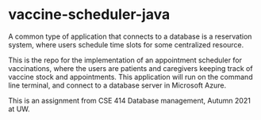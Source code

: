 # vaccine-scheduler-java

A common type of application that connects to a database is a reservation system, where users schedule time slots for some centralized resource. 

This is the repo for the implementation of an appointment scheduler for vaccinations, where the users are patients and caregivers keeping track of vaccine stock and appointments. This application will run on the command line terminal, and connect to a database server in Microsoft Azure.

This is an assignment from CSE 414 Database management, Autumn 2021 at UW.
